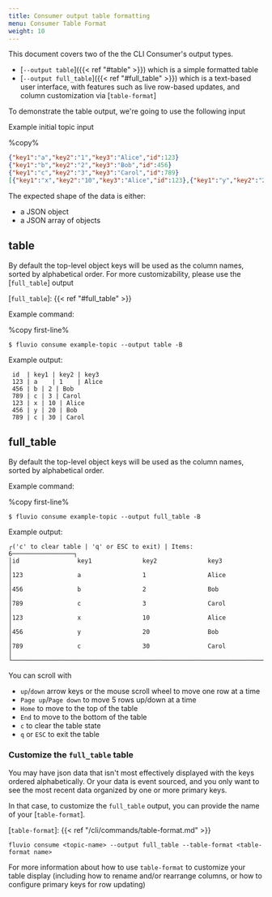 ```yaml
---
title: Consumer output table formatting
menu: Consumer Table Format
weight: 10
---
```


This document covers two of the the CLI Consumer's output types.
* [`--output table`]({{< ref "#table" >}}) which is a simple formatted table
* [`--output full_table`]({{< ref "#full_table" >}}) which is a text-based user interface, with features such as live row-based updates, and column customization via [`table-format`]


To demonstrate the table output, we're going to use the following input

Example initial topic input

%copy%
```json
{"key1":"a","key2":"1","key3":"Alice","id":123}
{"key1":"b","key2":"2","key3":"Bob","id":456}
{"key1":"c","key2":"3","key3":"Carol","id":789}
[{"key1":"x","key2":"10","key3":"Alice","id":123},{"key1":"y","key2":"20","key3":"Bob","id":456},{"key1":"c","key2":"30","key3":"Carol","id":789}]
```

The expected shape of the data is either:
* a JSON object
* a JSON array of objects

## table

By default the top-level object keys will be used as the column names, sorted by alphabetical order. For more customizability, please use the [`full_table`] output

[`full_table`]: {{< ref "#full_table" >}}

Example command:

%copy first-line%
```shell
$ fluvio consume example-topic --output table -B
```

Example output:
```
 id  | key1 | key2 | key3 
 123 | a    | 1    | Alice
 456 | b | 2 | Bob
 789 | c | 3 | Carol
 123 | x | 10 | Alice
 456 | y | 20 | Bob
 789 | c | 30 | Carol
```


## full_table

By default the top-level object keys will be used as the column names, sorted by alphabetical order.

Example command:

%copy first-line%
```shell
$ fluvio consume example-topic --output full_table -B
```

Example output:
```
┌('c' to clear table | 'q' or ESC to exit) | Items: 6─────────────────┐
│id                key1              key2              key3           │
│123               a                 1                 Alice          │
│456               b                 2                 Bob            │
│789               c                 3                 Carol          │
│123               x                 10                Alice          │
│456               y                 20                Bob            │
│789               c                 30                Carol          │
└─────────────────────────────────────────────────────────────────────┘
```

You can scroll with
* `up`/`down` arrow keys or the mouse scroll wheel to move one row at a time
* `Page up`/`Page down` to move 5 rows up/down at a time
* `Home` to move to the top of the table
* `End` to move to the bottom of the table
* `c` to clear the table state
* `q` or `ESC` to exit the table

### Customize the `full_table` table
You may have json data that isn't most effectively displayed with the keys ordered alphabetically. Or your data is event sourced, and you only want to see the most recent data organized by one or more primary keys.

In that case, to customize the `full_table` output, you can provide the name of your [`table-format`].

[`table-format`]: {{< ref "/cli/commands/table-format.md" >}}

`fluvio consume <topic-name> --output full_table --table-format <table-format name>`

For more information about how to use `table-format` to customize your table display (including how to rename and/or rearrange columns, or how to configure primary keys for row updating)